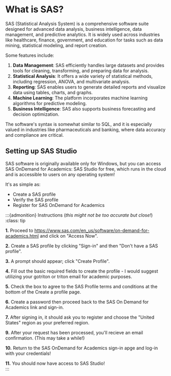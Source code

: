 # What is SAS?

SAS (Statistical Analysis System) is a comprehensive software suite designed for advanced data analysis, business intelligence, data management, and predictive analytics. It is widely used across industries like healthcare, finance, government, and education for tasks such as data mining, statistical modeling, and report creation.

Some features include:

1. **Data Management**: SAS efficiently handles large datasets and provides tools for cleaning, transforming, and preparing data for analysis.
2. **Statistical Analysis**: It offers a wide variety of statistical methods, including regression, ANOVA, and multivariate analysis.
3. **Reporting**: SAS enables users to generate detailed reports and visualize data using tables, charts, and graphs.
4. **Machine Learning**: The platform incorporates machine learning algorithms for predictive modeling.
5. **Business Intelligence**: SAS also supports business forecasting and decision optimization.

The software's syntax is somewhat similar to SQL, and it is especially valued in industries like pharmaceuticals and banking, where data accuracy and compliance are critical.

## Setting up SAS Studio

SAS software is originally available only for Windows, but you can access SAS OnDemand for Academics: SAS Studio for free, which runs in the cloud and is accessible to users on any operating system!

It's as simple as: 
- Create a SAS profile 
- Verify the SAS profile
- Register for SAS OnDemand for Academics

:::{admonition} Instructions (_this might not be too accurate but close!_)
:class: tip

**1.** Proceed to https://www.sas.com/en_us/software/on-demand-for-academics.html and click on "Access Now".  

**2.** Create a SAS profile by clicking "Sign-in" and then "Don't have a SAS profile".  

**3.** A prompt should appear; click "Create Profile".  

**4.** Fill out the basic required fields to create the profile - I would suggest utilizing your gotriton or triton email for academic purposes.  

**5.** Check the box to agree to the SAS Profile terms and conditions at the bottom of the Create a profile page.  

**6.** Create a password then proceed back to the SAS On Demand for Academics link and sign-in.  

**7.** After signing in, it should ask you to register and choose the "United States" region as your preferred region.  

**9.** After your request has been processed, you'll recieve an email confirmation. (This may take a while!)   

**10.** Return to the SAS OnDemand for Academics sign-in apge and log-in with your credentials!  

**11.** You should now have access to SAS Studio!  
:::